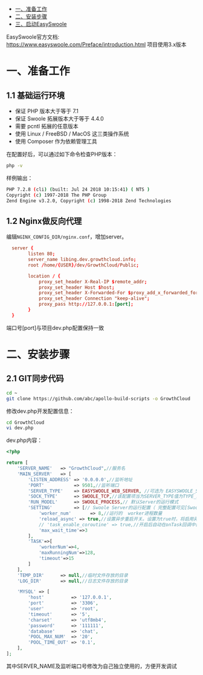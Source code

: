 * [一、准备工作](#%E4%B8%80%E5%87%86%E5%A4%87%E5%B7%A5%E4%BD%9C)
* [二、安装步骤](#%E4%BA%8C%E5%AE%89%E8%A3%85%E6%AD%A5%E9%AA%A4)
* [三、启动EasySwoole](#%E4%B8%89%E5%90%AF%E5%8A%A8EasySwoole)

EasySwoole官方文档: https://www.easyswoole.com/Preface/introduction.html
项目使用3.x版本

# 一、准备工作
## 1.1 基础运行环境

* 保证 PHP 版本大于等于 7.1
* 保证 Swoole 拓展版本大于等于 4.4.0
* 需要 pcntl 拓展的任意版本
* 使用 Linux / FreeBSD / MacOS 这三类操作系统
* 使用 Composer 作为依赖管理工具


在配置好后，可以通过如下命令检查PHP版本：
```sh
php -v
```

样例输出：
```sh
PHP 7.2.8 (cli) (built: Jul 24 2018 10:15:41) ( NTS )
Copyright (c) 1997-2018 The PHP Group
Zend Engine v3.2.0, Copyright (c) 1998-2018 Zend Technologies
```

## 1.2 Nginx做反向代理

编辑`NGINX_CONFIG_DIR/nginx.conf`，增加server。
```conf
  server {
        listen 80;
        server_name libing.dev.growthcloud.info;
        root /home/{USER}/dev/GrowthCloud/Public;

        location / {
            proxy_set_header X-Real-IP $remote_addr;
            proxy_set_header Host $host;
            proxy_set_header X-Forwarded-For $proxy_add_x_forwarded_for;
            proxy_set_header Connection "keep-alive";
            proxy_pass http://127.0.0.1:[port];
        }
  }
```
端口号[port]与项目dev.php配置保持一致


# 二、安装步骤
## 2.1 GIT同步代码
```sh
cd ~
git clone https://github.com/abc/apollo-build-scripts -o GrowthCloud
```



修改dev.php开发配置信息：
```sh
cd GrowthCloud
vi dev.php
```
dev.php内容：
```php
<?php

return [
    'SERVER_NAME'   => "GrowthCloud",//服务名
    'MAIN_SERVER'   => [
        'LISTEN_ADDRESS' => '0.0.0.0',//监听地址
        'PORT'           => 9501,//监听端口
        'SERVER_TYPE'    => EASYSWOOLE_WEB_SERVER, //可选为 EASYSWOOLE_SERVER  EASYSWOOLE_WEB_SERVER EASYSWOOLE_WEB_SOCKET_SERVER EASYSWOOLE_REDIS_SERVER
        'SOCK_TYPE'      => SWOOLE_TCP,//该配置项当为SERVER_TYPE值为TYPE_SERVER时有效
        'RUN_MODEL'      => SWOOLE_PROCESS,// 默认Server的运行模式
        'SETTING'        => [// Swoole Server的运行配置（ 完整配置可见[Swoole文档](https://wiki.swoole.com/wiki/page/274.html) ）
            'worker_num'       => 8,//运行的  worker进程数量
            'reload_async' => true,//设置异步重启开关。设置为true时，将启用异步安全重启特性，Worker进程会等待异步事件完成后再退出。
            // 'task_enable_coroutine' => true,//开启后自动在onTask回调中创建协程
            'max_wait_time'=>3
        ],
        'TASK'=>[
            'workerNum'=>4,
            'maxRunningNum'=>128,
            'timeout'=>15
        ]
    ],
    'TEMP_DIR'      => null,//临时文件存放的目录
    'LOG_DIR'       => null,//日志文件存放的目录

    'MYSQL' => [
        'host'          => '127.0.0.1',
        'port'          => '3306',
        'user'          => 'root',
        'timeout'       => '5',
        'charset'       => 'utf8mb4',
        'password'      => '111111',
        'database'      => 'chat',
        'POOL_MAX_NUM'  => '20',
        'POOL_TIME_OUT' => '0.1',
    ],
];
```
其中SERVER_NAME及监听端口号修改为自己独立使用的，方便开发调试
